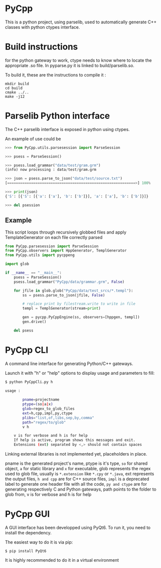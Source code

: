 
# PyCpp

This is a python project, using parselib, used to automatically generate C++ classes with python ctypes interface.

# Build instructions

for the python gateway to work, ctype needs to know where to locate the appropriate .so file.
In pyparse.py it is linked to build/parselib.so.

To build it, these are the instructions to compile it :
```
mkdir build
cd build
cmake ../..
make -j12
```

# Parselib Python interface 

The C++ parselib interface is exposed in python using ctypes.

An example of use could be 
```python
>>> from PyCpp.utils.parsesession import ParseSession

>>> psess = ParseSession()

>>> psess.load_grammar("data/test/gram.grm")
(info) now processing : data/test/gram.grm

>>> json = psess.parse_to_json("data/test/source.txt")
[===========================================================>] 100%    finished

>>> print(json)
{'S': [{'S': [{'a': ['a'], 'b': ['b']}], 'a': ['a'], 'b': ['b']}]}

>>> del psession
```

## Example

This script loops through recursively globbed files and apply TemplateGenerator on each file correctly parsed

```python
from PyCpp.parsesession import ParseSession
from PyCpp.observers import HppGenerator, TemplGenerator
from PyCpp.utils import pycppeng

import glob

if __name__ == "__main__":
	psess = ParseSession()
	psess.load_grammar("PyCpp/data/grammar.grm", False)

	for jfile in glob.glob("PyCpp/data/test_srcs/*.templ"):
		ss = psess.parse_to_json(jfile, False)

		# replace print by filestream.write to write in file
		templ = TemplGenerator(stream=print)

		gen = pycpp.PyCppEngine(ss, observers=[hppgen, templ])
		gen.drive()

	del psess
```

# PyCpp CLI

A command line interface for generating Python/C++ gateways.

Launch it with "h" or "help" options to display usage and parameters to fill:

```sh
$ python PyCppCli.py h

usage :
	 
		pname=projectname 
		ptype=(so|a|x) 
		glob=regex_to_glob_files
		ext=h,cpp,impl,py,ctype
		plibs="list,of,libs,sep,by,comma" 
		path="regex/to/glob"
		v h

	v is for verbose and h is for help
	If help is active, program shows this messages and exit.
	Extensions (ext) separated by <,> should not contain spaces

```
Linking external libraries is not implemented yet, placeholders in place.

pname is the generated project's name,
ptype is it's type, `so` for shared object, `a` for static library and `x` for executable,
glob represents the regex used to glob file, usually is `*.extension` like `*.cpy` or `*.java`,
ext represents the output files, `h and cpp` are for C++ source files, `impl` is a deprecated label to generate one header file with all the code, `py and ctype` are for generating respectively C and Python gateways,
path points to the folder to glob from,
v is for verbose and h is for help

# PyCpp GUI

A GUI interface has been developped using PyQt6. To run it, you need to install the dependency.

The easiest way to do it is via pip:
```
$ pip install PyQt6
```
It is highly recommended to do it in a virtual environment










